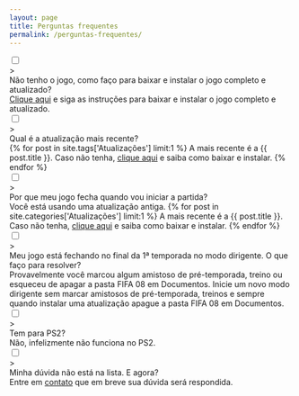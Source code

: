 ```yaml
---
layout: page
title: Perguntas frequentes
permalink: /perguntas-frequentes/
---
```


<div class="content-wrapper">



<!--<div class="faq-header">Frequently Asked Questions</div>-->

<div class="faq-content">
  <div class="faq-question">
    <input id="q1" type="checkbox" class="panel">
    <label for="q1" class="panel-title"><div class="plus">></div>
    Não tenho o jogo, como faço para baixar e instalar o jogo completo e atualizado?</label>
    <div class="panel-content"><a href="{{ "/jogo-completo/" | relative_url }}">Clique aqui</a> e siga as instruções para baixar e instalar o jogo completo e atualizado.</div>
  </div>

  <div class="faq-question">
    <input id="q2" type="checkbox" class="panel">
    <label for="q2" class="panel-title"><div class="plus">></div>
    Qual é a atualização mais recente?</label>
    <div class="panel-content">{% for post in site.tags['Atualizações'] limit:1 %}
            A mais recente é a {{ post.title }}. Caso não tenha, <a href="{{ post.url | relative_url }}">clique aqui</a> e saiba como baixar e instalar.
          {% endfor %}</div>
  </div>

  <div class="faq-question">
    <input id="q3" type="checkbox" class="panel">
     <label for="q3" class="panel-title"><div class="plus">></div>
   Por que meu jogo fecha quando vou iniciar a partida?</label>
    <div class="panel-content">Você está usando uma atualização antiga. {% for post in site.categories['Atualizações'] limit:1 %}
            A mais recente é a {{ post.title }}. Caso não tenha, <a href="{{ post.url | relative_url }}">clique aqui</a> e saiba como baixar e instalar.
          {% endfor %}</div>
  </div>

  <div class="faq-question">
    <input id="q4" type="checkbox" class="panel">
     <label for="q4" class="panel-title"><div class="plus">></div>
   Meu jogo está fechando no final da 1ª temporada no modo dirigente. O que faço para resolver?</label>
    <div class="panel-content">Provavelmente você marcou algum amistoso de pré-temporada, treino ou esqueceu de apagar a pasta FIFA 08 em Documentos. Inicie um novo modo dirigente sem marcar amistosos de pré-temporada, treinos e sempre quando instalar uma atualização apague a pasta FIFA 08 em Documentos.</div>
  </div>
  
  <div class="faq-question">
    <input id="q5" type="checkbox" class="panel">
    <label for="q5" class="panel-title"><div class="plus">></div>
    Tem para PS2?</label>
    <div class="panel-content">Não, infelizmente não funciona no PS2.</div>
  </div>

  <div class="faq-question">
    <input id="q6" type="checkbox" class="panel">
    <label for="q6" class="panel-title"><div class="plus">></div>
    Minha dúvida não está na lista. E agora?</label>
    <div class="panel-content">Entre em <a href="{{ "/contato/" | relative_url }}">contato</a> que em breve sua dúvida será respondida.</div>
  </div>
</div>
</div>
